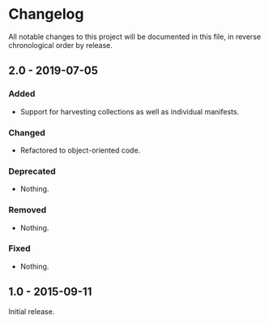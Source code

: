 # Changelog

All notable changes to this project will be documented in this file, in reverse chronological order by release.

## 2.0 - 2019-07-05

### Added

- Support for harvesting collections as well as individual manifests.

### Changed

- Refactored to object-oriented code.

### Deprecated

- Nothing.

### Removed

- Nothing.

### Fixed

- Nothing.

## 1.0 - 2015-09-11

Initial release.